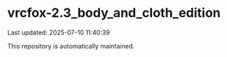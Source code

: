# vrcfox-2.3_body_and_cloth_edition

Last updated: 2025-07-10 11:40:39

This repository is automatically maintained.
